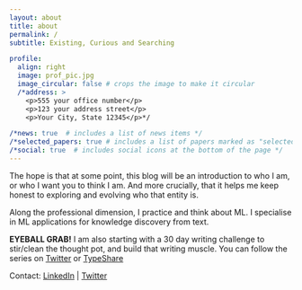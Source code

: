 ```yaml
---
layout: about
title: about
permalink: /
subtitle: Existing, Curious and Searching

profile:
  align: right
  image: prof_pic.jpg
  image_circular: false # crops the image to make it circular
  /*address: >
    <p>555 your office number</p>
    <p>123 your address street</p>
    <p>Your City, State 12345</p>*/

/*news: true  # includes a list of news items */
/*selected_papers: true # includes a list of papers marked as "selected={true}" */
/*social: true  # includes social icons at the bottom of the page */
---
```


The hope is that at some point, this blog will be an introduction to who I am, or who I want you to think I am. 
And more crucially, that it helps me keep honest to exploring and evolving who that entity is.


Along the professional dimension, I practice and think about ML. I specialise in ML
applications for knowledge discovery from text. 

<!--Put your address / P.O. box / other info right below your picture. You can also disable any these elements by  
editing `profile` property of the YAML header of your `_pages/about.md`. Edit `_bibliography/papers.bib` and 
 will render your [publications page](/al-folio/publications/) automatically. -->



**EYEBALL GRAB!** 
I am also starting with a 30 day writing challenge to stir/clean the thought pot, and build that 
writing muscle. You can follow the series on [Twitter](https://twitter.com/pmitra01) or [TypeShare](https://typeshare.co/payalmitra)

Contact: [LinkedIn](https://www.linkedin.com/in/payal-mitra-062b781aa/)  |  [Twitter](https://twitter.com/pmitra01)